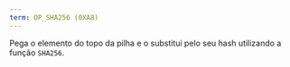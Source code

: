 ```yaml
---
term: OP_SHA256 (0XA8)
---
```


Pega o elemento do topo da pilha e o substitui pelo seu hash utilizando a função `SHA256`.